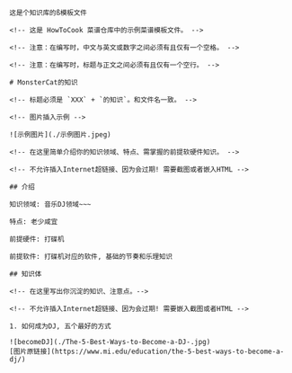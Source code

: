 

```
这是个知识库的ß模板文件
```

    <!-- 这是 HowToCook 菜谱仓库中的示例菜谱模板文件。 -->

    <!-- 注意：在编写时，中文与英文或数字之间必须有且仅有一个空格。 -->

    <!-- 注意：在编写时，标题与正文之间必须有且仅有一个空行。 -->

    # MonsterCat的知识

    <!-- 标题必须是 `XXX` + `的知识`。和文件名一致。 -->

    <!-- 图片插入示例 -->

    ![示例图片](./示例图片.jpeg)

    <!-- 在这里简单介绍你的知识领域、特点、需掌握的前提软硬件知识。 -->

    <!-- 不允许插入Internet超链接、因为会过期! 需要截图或者嵌入HTML -->

    ## 介绍

    知识领域: 音乐DJ领域~~~

    特点: 老少咸宜

    前提硬件: 打碟机

    前提软件: 打碟机对应的软件, 基础的节奏和乐理知识

    ## 知识体

    <!-- 在这里写出你沉淀的知识、注意点。-->

    <!-- 不允许插入Internet超链接、因为会过期! 需要嵌入截图或者HTML -->

    1. 如何成为DJ, 五个最好的方式

    ![becomeDJ](./The-5-Best-Ways-to-Become-a-DJ-.jpg)
    [图片原链接](https://www.mi.edu/education/the-5-best-ways-to-become-a-dj/)





